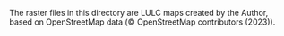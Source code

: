 The raster files in this directory are LULC maps created by the Author, based on 
OpenStreetMap data (© OpenStreetMap contributors (2023)).
